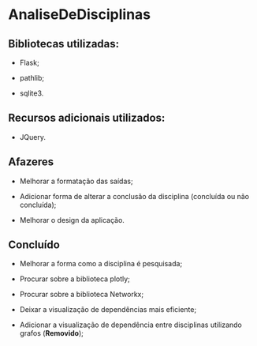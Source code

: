 # AnaliseDeDisciplinas
 
<h2>Bibliotecas utilizadas:</h2>

- Flask;

- pathlib;

- sqlite3.

<h2>Recursos adicionais utilizados:</h2>

- JQuery.

<h2>Afazeres</h2>

- Melhorar a formatação das saídas;

- Adicionar forma de alterar a conclusão da disciplina (concluída ou não concluída);

- Melhorar o design da aplicação.

<h2>Concluído</h2>

- Melhorar a forma como a disciplina é pesquisada;

- Procurar sobre a biblioteca plotly;

- Procurar sobre a biblioteca Networkx;

- Deixar a visualização de dependências mais eficiente;

- Adicionar a visualização de dependência entre disciplinas utilizando grafos (**Removido**);